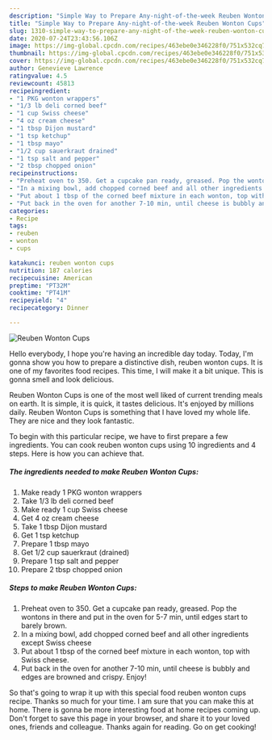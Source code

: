 ```yaml
---
description: "Simple Way to Prepare Any-night-of-the-week Reuben Wonton Cups"
title: "Simple Way to Prepare Any-night-of-the-week Reuben Wonton Cups"
slug: 1310-simple-way-to-prepare-any-night-of-the-week-reuben-wonton-cups
date: 2020-07-24T23:43:56.106Z
image: https://img-global.cpcdn.com/recipes/463ebe0e346228f0/751x532cq70/reuben-wonton-cups-recipe-main-photo.jpg
thumbnail: https://img-global.cpcdn.com/recipes/463ebe0e346228f0/751x532cq70/reuben-wonton-cups-recipe-main-photo.jpg
cover: https://img-global.cpcdn.com/recipes/463ebe0e346228f0/751x532cq70/reuben-wonton-cups-recipe-main-photo.jpg
author: Genevieve Lawrence
ratingvalue: 4.5
reviewcount: 45813
recipeingredient:
- "1 PKG wonton wrappers"
- "1/3 lb deli corned beef"
- "1 cup Swiss cheese"
- "4 oz cream cheese"
- "1 tbsp Dijon mustard"
- "1 tsp ketchup"
- "1 tbsp mayo"
- "1/2 cup sauerkraut drained"
- "1 tsp salt and pepper"
- "2 tbsp chopped onion"
recipeinstructions:
- "Preheat oven to 350. Get a cupcake pan ready, greased. Pop the wontons in there and put in the oven for 5-7 min, until edges start to barely brown."
- "In a mixing bowl, add chopped corned beef and all other ingredients except Swiss cheese"
- "Put about 1 tbsp of the corned beef mixture in each wonton, top with Swiss cheese."
- "Put back in the oven for another 7-10 min, until cheese is bubbly and edges are browned and crispy. Enjoy!"
categories:
- Recipe
tags:
- reuben
- wonton
- cups

katakunci: reuben wonton cups 
nutrition: 187 calories
recipecuisine: American
preptime: "PT32M"
cooktime: "PT41M"
recipeyield: "4"
recipecategory: Dinner

---
```



![Reuben Wonton Cups](https://img-global.cpcdn.com/recipes/463ebe0e346228f0/751x532cq70/reuben-wonton-cups-recipe-main-photo.jpg)

Hello everybody, I hope you're having an incredible day today. Today, I'm gonna show you how to prepare a distinctive dish, reuben wonton cups. It is one of my favorites food recipes. This time, I will make it a bit unique. This is gonna smell and look delicious.

Reuben Wonton Cups is one of the most well liked of current trending meals on earth. It is simple, it is quick, it tastes delicious. It's enjoyed by millions daily. Reuben Wonton Cups is something that I have loved my whole life. They are nice and they look fantastic.




To begin with this particular recipe, we have to first prepare a few ingredients. You can cook reuben wonton cups using 10 ingredients and 4 steps. Here is how you can achieve that.

<!--inarticleads1-->

##### The ingredients needed to make Reuben Wonton Cups:

1. Make ready 1 PKG wonton wrappers
1. Take 1/3 lb deli corned beef
1. Make ready 1 cup Swiss cheese
1. Get 4 oz cream cheese
1. Take 1 tbsp Dijon mustard
1. Get 1 tsp ketchup
1. Prepare 1 tbsp mayo
1. Get 1/2 cup sauerkraut (drained)
1. Prepare 1 tsp salt and pepper
1. Prepare 2 tbsp chopped onion




<!--inarticleads2-->

##### Steps to make Reuben Wonton Cups:

1. Preheat oven to 350. Get a cupcake pan ready, greased. Pop the wontons in there and put in the oven for 5-7 min, until edges start to barely brown.
1. In a mixing bowl, add chopped corned beef and all other ingredients except Swiss cheese
1. Put about 1 tbsp of the corned beef mixture in each wonton, top with Swiss cheese.
1. Put back in the oven for another 7-10 min, until cheese is bubbly and edges are browned and crispy. Enjoy!




So that's going to wrap it up with this special food reuben wonton cups recipe. Thanks so much for your time. I am sure that you can make this at home. There is gonna be more interesting food at home recipes coming up. Don't forget to save this page in your browser, and share it to your loved ones, friends and colleague. Thanks again for reading. Go on get cooking!
